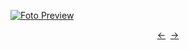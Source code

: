[![Foto Preview](preview/n42.avif)](https://20essentials.github.io/project-000-042)

<div align="center" style="display: flex; justify-content: center;">
  <a  href="https://github.com/20essentials/project-000-041" target="_blank">&#8592;</a>
  &nbsp;&nbsp;
  <a  href="https://github.com/20essentials/project-000-043" target="_blank">&#8594;</a>
</div>
